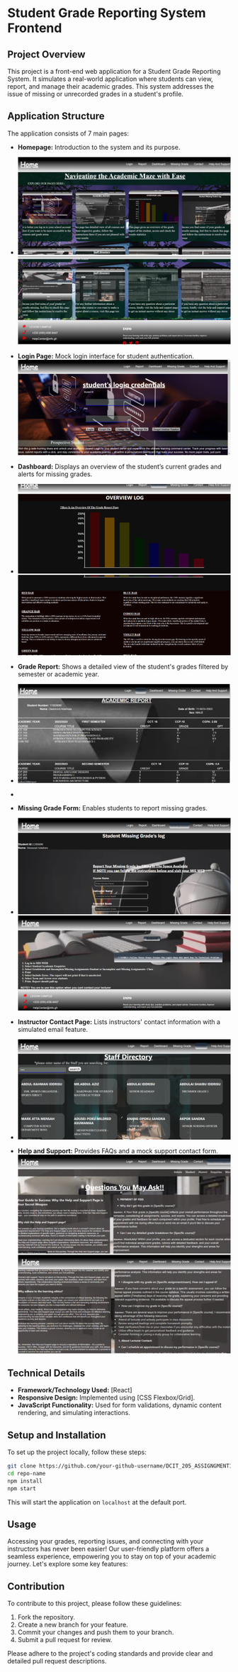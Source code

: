 # Student Grade Reporting System Frontend

## Project Overview

This project is a front-end web application for a Student Grade Reporting System. It simulates a real-world application where students can view, report, and manage their academic grades. This system addresses the issue of missing or unrecorded grades in a student's profile.

## Application Structure

The application consists of 7 main pages:

- **Homepage:** Introduction to the system and its purpose.
- ![screenshot of homepage](own/src/Components/Images/home1.png)
![screenshot of homepage](own/src/Components/Images/home2.png)

- **Login Page:** Mock login interface for student authentication.
![screenshot of loginpage](own/src/Components/Images/loginpagescreenshot.png)

- **Dashboard:** Displays an overview of the student’s current grades and alerts for missing grades.
- ![screenshot of dashboardpage](own/src/Components/Images/dashboard1.png)
![screenshot of dashboardpage](own/src/Components/Images/dashboard2.png)

- **Grade Report:** Shows a detailed view of the student's grades filtered by semester or academic year.
- ![screenshot of grade report page](own/src/Components/Images/reportpagescreenshot.png)
- 
- **Missing Grade Form:** Enables students to report missing grades.
- ![screenshot of missing grade page](own/src/Components/Images/missinggradepagescreenshot1.png)
![screenshot of missing grade page](own/src/Components/Images/missinggraderepage2.png)


- **Instructor Contact Page:** Lists instructors' contact information with a simulated email feature.
- ![screenshot of instructor contact page](own/src/Components/Images/contactpagescreenshot.png)

- **Help and Support:** Provides FAQs and a mock support contact form.
![screenshot of help and support page](own/src/Components/Images/helppagescreenshot1.png)
![screenshot of help and support page](own/src/Components/Images/helppagescreenshot2.png)

## Technical Details

- **Framework/Technology Used:** [React]
- **Responsive Design:** Implemented using [CSS Flexbox/Grid].
- **JavaScript Functionality:** Used for form validations, dynamic content rendering, and simulating interactions.

## Setup and Installation

To set up the project locally, follow these steps:

```bash
git clone https://github.com/your-github-username/DCIT_205_ASSIGNGMENT1.git
cd repo-name
npm install
npm start
```

This will start the application on `localhost` at the default port.

## Usage

Accessing your grades, reporting issues, and connecting with your instructors has never been easier! Our user-friendly platform offers a seamless experience, empowering you to stay on top of your academic journey. Let's explore some key features:

## Contribution

To contribute to this project, please follow these guidelines:

1. Fork the repository.
2. Create a new branch for your feature.
3. Commit your changes and push them to your branch.
4. Submit a pull request for review.

Please adhere to the project's coding standards and provide clear and detailed pull request descriptions.
